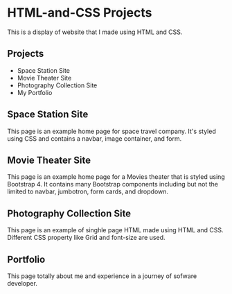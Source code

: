 # HTML-and-CSS Projects

This is a display of website that I made using HTML and CSS.

## Projects

- Space Station Site
- Movie Theater Site
- Photography Collection Site
- My Portfolio

  
## Space Station Site

This page is an example home page for space travel company. It's styled using CSS and contains 
a navbar, image container, and form.

## Movie Theater Site

This page is an example home page for a Movies theater that is styled using Bootstrap 4. It
contains many Bootstrap components including but not the limited to navbar, jumbotron, form
cards, and dropdown.

## Photography Collection Site

This page is an example of singhle page HTML made using HTML and CSS.
Different CSS property like Grid and font-size are used.

## Portfolio

This page totally about me and experience in a journey of sofware developer.



  
